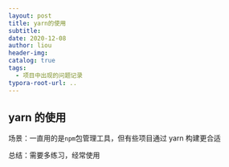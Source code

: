 ```yaml
---
layout: post
title: yarn的使用
subtitle:
date: 2020-12-08
author: liou
header-img:
catalog: true
tags:
  - 项目中出现的问题记录
typora-root-url: ..
---
```


## yarn 的使用

场景：一直用的是`npm`包管理工具，但有些项目通过 yarn 构建更合适

总结：需要多练习，经常使用
